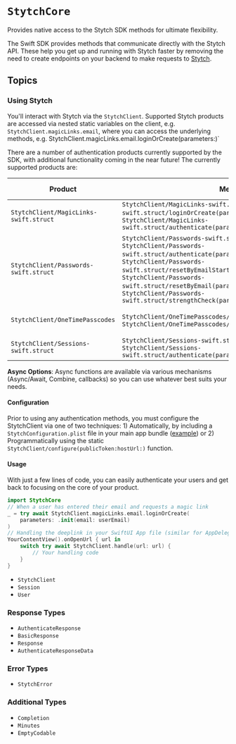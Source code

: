 #  ``StytchCore``

Provides native access to the Stytch SDK methods for ultimate flexibility.

The Swift SDK provides methods that communicate directly with the Stytch API. These help you get up and running with Stytch faster by removing the need to create endpoints on your backend to make requests to [Stytch](https://stytch.com).

## Topics

### Using Stytch

 You'll interact with Stytch via the ``StytchClient``. Supported Stytch products are accessed via nested static variables on the client, e.g. `StytchClient.magicLinks.email`, where you can access the underlying methods, e.g. StytchClient.magicLinks.email.loginOrCreate(parameters:)`

There are a number of authentication products currently supported by the SDK, with additional functionality coming in the near future! The currently supported products are:

Product | Methods | Delivery mechanisms
--- | --- | ---
``StytchClient/MagicLinks-swift.struct`` | ``StytchClient/MagicLinks-swift.struct/Email-swift.struct/loginOrCreate(parameters:)-9n8i5``, ``StytchClient/MagicLinks-swift.struct/authenticate(parameters:)-27v6k`` | Email 
``StytchClient/Passwords-swift.struct`` | ``StytchClient/Passwords-swift.struct/create(parameters:)-3gtlz``, ``StytchClient/Passwords-swift.struct/authenticate(parameters:)-9xbzg``, ``StytchClient/Passwords-swift.struct/resetByEmailStart(parameters:)-4xpf9``, ``StytchClient/Passwords-swift.struct/resetByEmail(parameters:)-79mm8``, ``StytchClient/Passwords-swift.struct/strengthCheck(parameters:)-1d3s7`` | N/A
``StytchClient/OneTimePasscodes`` | ``StytchClient/OneTimePasscodes/loginOrCreate(parameters:)-8glu3``, ``StytchClient/OneTimePasscodes/authenticate(parameters:)-88x30`` | SMS, WhatsApp, Email
``StytchClient/Sessions-swift.struct`` | ``StytchClient/Sessions-swift.struct/revoke()-33tpy``, ``StytchClient/Sessions-swift.struct/authenticate(parameters:)-8mezl`` | N/A

**Async Options**: Async functions are available via various mechanisms (Async/Await, Combine, callbacks) so you can use whatever best suits your needs.

#### Configuration

 Prior to using any authentication methods, you must configure the StytchClient via one of two techniques: 1) Automatically, by including a `StytchConfiguration.plist` file in your main app bundle ([example](https://github.com/stytchauth/stytch-swift/blob/main/StytchDemo/Client/Shared/StytchConfiguration.plist)) or 2) Programmatically using the static ``StytchClient/configure(publicToken:hostUrl:)`` function.
 
 #### Usage

With just a few lines of code, you can easily authenticate your users and get back to focusing on the core of your product.
 
``` swift
import StytchCore
// When a user has entered their email and requests a magic link
_ = try await StytchClient.magicLinks.email.loginOrCreate(
    parameters: .init(email: userEmail)
)
// Handling the deeplink in your SwiftUI App file (similar for AppDelegate)
YourContentView().onOpenUrl { url in
    switch try await StytchClient.handle(url: url) {
        // Your handling code
    }
}
```

- ``StytchClient``
- ``Session``
- ``User``

### Response Types

- ``AuthenticateResponse``
- ``BasicResponse``
- ``Response``
- ``AuthenticateResponseData``

### Error Types
- ``StytchError``

### Additional Types

- ``Completion``
- ``Minutes``
- ``EmptyCodable``
